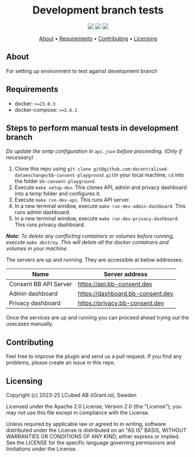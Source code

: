 <h1 align="center">
    Development branch tests
</h1>

<p align="center">
    <a href="/../../commits/" title="Last Commit"><img src="https://img.shields.io/github/last-commit/decentralised-dataexchange/bb-consent-playground?style=flat"></a>
    <a href="/../../issues" title="Open Issues"><img src="https://img.shields.io/github/issues/decentralised-dataexchange/bb-consent-playground?style=flat"></a>
    <a href="./LICENSE" title="License"><img src="https://img.shields.io/badge/License-Apache%202.0-yellowgreen?style=flat"></a>
</p>

<p align="center">
  <a href="#about">About</a> •
  <a href="#requirements">Requirements</a> •
  <a href="#contributing">Contributing</a> •
  <a href="#licensing">Licensing</a>
</p>

## About

For setting up environment to test against development branch

## Requirements

- docker: `>=23.0.3`
- docker-compose: `>=2.6.1`

## Steps to perform manual tests in development branch

*Do update the smtp configuration in `api.json` before proceeding. (Only if necessary)*

1. Clone this repo using `git clone git@github.com:decentralised-dataexchange/bb-consent-playground.git`in your local machine, `cd` into the folder `bb-consent-playground`.
2. Execute `make setup-dev`. This clones API, admin and privacy dashboard into a temp folder and configures it.
3. Execute `make run-dev-api`. This runs API server.
4. In a new terminal window, execute `make run-dev-admin-dashboard`. This runs admin dashboard.
5. In a new terminal window, execute `make run-dev-privacy-dashboard`. This runs privacy dashboard.

***Note:** To delete any conflicting containers or volumes before running, execute `make destroy`. This will delete all the docker containers and volumes in your machine.*

The servers are up and running. They are accessible at below addresses:

| Name                   | Server address                   |
| ---------------------- | -------------------------------- |
| Consent BB API  Server | https://api.bb-consent.dev       |
| Admin dashboard        | https://dashboard.bb-consent.dev |
| Privacy dashboard      | https://privacy.bb-consent.dev   |

Once the services are up and running you can proceed ahead trying out the usecases manually.

## Contributing

Feel free to improve the plugin and send us a pull request. If you find any problems, please create an issue in this repo.

## Licensing

Copyright (c) 2023-25 LCubed AB (iGrant.io), Sweden

Licensed under the Apache 2.0 License, Version 2.0 (the "License"); you may not use this file except in compliance with the License.

Unless required by applicable law or agreed to in writing, software distributed under the License is distributed on an "AS IS" BASIS, WITHOUT WARRANTIES OR CONDITIONS OF ANY KIND, either express or implied. See the LICENSE for the specific language governing permissions and limitations under the License.
